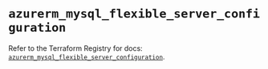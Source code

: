 # `azurerm_mysql_flexible_server_configuration`

Refer to the Terraform Registry for docs: [`azurerm_mysql_flexible_server_configuration`](https://registry.terraform.io/providers/hashicorp/azurerm/4.18.0/docs/resources/mysql_flexible_server_configuration).
